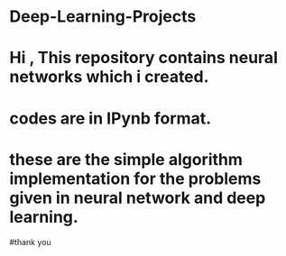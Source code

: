 # Deep-Learning-Projects
# Hi , This repository contains neural networks which i created.
# codes are in IPynb format.
# these are the simple algorithm implementation for the problems given in neural network and deep learning.
#thank you
